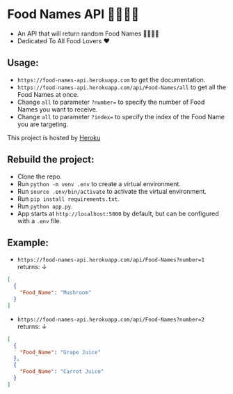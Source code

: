 # Food Names API 🍗🍔🍕🍜

+ An API that will return random Food Names 🍡🥧🎂🌮
+ Dedicated To All Food Lovers ❤️

## Usage:

+ `https://food-names-api.herokuapp.com` to get the documentation.
+ `https://food-names-api.herokuapp.com/api/Food-Names/all` to get all the Food Names at once.
+ Change `all` to parameter `?number=` to specify the number of Food Names you want to receive.
+ Change `all` to parameter `?index=` to specify the index of the Food Name you are targeting.

This project is hosted by [Heroku](https://www.heroku.com/)

## Rebuild the project:
+ Clone the repo.
+ Run `python -m venv .env` to create a virtual environment.
+ Run `source .env/bin/activate` to activate the virtual environment.
+ Run `pip install requirements.txt`.
+ Run `python app.py`.
+ App starts at `http://localhost:5000` by default, but can be configured with a `.env` file. 

## Example:

+ `https://food-names-api.herokuapp.com/api/Food-Names?number=1` returns: ↓
```JSON
[
  {
    "Food_Name": "Mushroom"
  }
]
```

+ `https://food-names-api.herokuapp.com/api/Food-Names?number=2` returns: ↓
```JSON
[
  {
    "Food_Name": "Grape Juice"
  }, 
  {
    "Food_Name": "Carrot Juice"
  }
]
```
